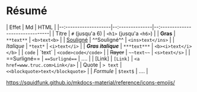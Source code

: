 # Résumé

| Effet                | Md              | HTML                             |
|--:-------------------|--:--------------|--:-------------------------------|
| Titre                | `#` (jusqu'a 6) | `<h1>` (jusqu'a `<h6>`)          |
| **Gras**             | `**text**`      | `<b>text<b>`                     |
| <ins>Souligné</ins>  | ^^Souligné^^    | `<ins>text</ins>`                |
| *Italique*           | `*text*`        | `<i>text</i>`                    |
| ***Gras italique***  | `***text***`    | `<b><i>text</i></b>`             |
| `code`               | \`text\`        | `<code>code</code>`              |
|  ~~Rayer~~           | `~~text~~`      | `<s>text</s>`                    |
|  ==Surligné==        | `==Surligné==`  | ....                             |
| [Link]               | `[Link]`        | `<a href=www.truc.com>Link</a>`  |
|  Quote               | `> text`        | `<<blockquote>text</blockquote>` |
|  $Formule$           | `$text$`        | ....                             |

https://squidfunk.github.io/mkdocs-material/reference/icons-emojis/
